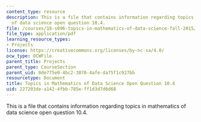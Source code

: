 ```yaml
---
content_type: resource
description: This is a file that contains information regarding topics in mathematics
  of data science open question 10.4.
file: /courses/18-s096-topics-in-mathematics-of-data-science-fall-2015/227203dea1424fbb785eff1d3d7d6d68_MIT18_S096F15_Open10.4.pdf
file_type: application/pdf
learning_resource_types:
- Projects
license: https://creativecommons.org/licenses/by-nc-sa/4.0/
ocw_type: OCWFile
parent_title: Projects
parent_type: CourseSection
parent_uid: 0de775e0-4bc2-3070-4afe-da75f1c927bb
resourcetype: Document
title: Topics in Mathematics of Data Science Open Question 10.4
uid: 227203de-a142-4fbb-785e-ff1d3d7d6d68
---
```

This is a file that contains information regarding topics in mathematics of data science open question 10.4.